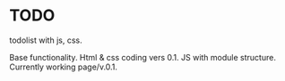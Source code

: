 TODO
====

todolist with js, css.

Base functionality. 
Html & css coding vers 0.1.
JS with module structure.
Currently working page/v.0.1.
